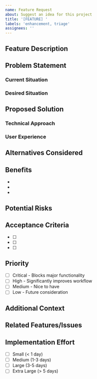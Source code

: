 ```yaml
---
name: Feature Request
about: Suggest an idea for this project
title: '[FEATURE] '
labels: 'enhancement, triage'
assignees: ''
---
```


## Feature Description
<!-- A clear and concise description of the feature you're requesting -->

## Problem Statement
<!-- Describe the problem this feature would solve -->
### Current Situation
<!-- What is the current behavior/limitation? -->

### Desired Situation
<!-- What would you like to see instead? -->

## Proposed Solution
<!-- Describe the solution you'd like -->

### Technical Approach
<!-- If you have ideas about implementation, share them here -->

### User Experience
<!-- How would users interact with this feature? -->

## Alternatives Considered
<!-- Describe any alternative solutions or features you've considered -->

## Benefits
<!-- List the benefits of implementing this feature -->
- 
- 
- 

## Potential Risks
<!-- Are there any risks or downsides to consider? -->

## Acceptance Criteria
<!-- Define what "done" looks like for this feature -->
- [ ] 
- [ ] 
- [ ] 

## Priority
<!-- How important is this feature? -->
- [ ] Critical - Blocks major functionality
- [ ] High - Significantly improves workflow
- [ ] Medium - Nice to have
- [ ] Low - Future consideration

## Additional Context
<!-- Add any other context, mockups, or examples about the feature request here -->

## Related Features/Issues
<!-- Link any related features or issues here -->

## Implementation Effort
<!-- Estimate the effort required -->
- [ ] Small (< 1 day)
- [ ] Medium (1-3 days)
- [ ] Large (3-5 days)
- [ ] Extra Large (> 5 days)
